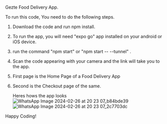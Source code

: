 Gezte Food Delivery App.

To run this code, You need to do the following steps.
1. Download the code and run npm install.
2. To run the app, you will need "expo go" app installed on your android or iOS device.
3. run the command "npm start" or "npm start -- --tunnel" .
4. Scan the code appearing with your camera and the link will take you to the app.

5. First page is the Home Page of a Food Delivery App
6. Second is the Checkout page of the same.

   Heres hows the app looks
   ![WhatsApp Image 2024-02-26 at 20 23 07_b84bde39](https://github.com/Bharatnara/deliveryApp/assets/68064942/8ee6b562-c363-4a47-8677-ee174176fed7)
![WhatsApp Image 2024-02-26 at 20 23 07_2c7703dc](https://github.com/Bharatnara/deliveryApp/assets/68064942/fe2edb9b-e4e0-476f-9266-2e82710ded02)


Happy Coding!
